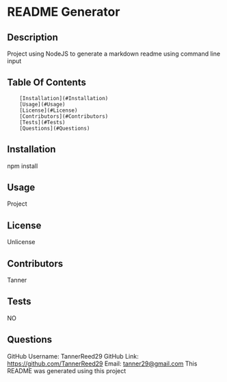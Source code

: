 # README Generator

## Description 
 Project using NodeJS to generate a markdown readme using command line input 
## Table Of Contents
        [Installation](#Installation)
        [Usage](#Usage)
        [License](#License)
        [Contributors](#Contributors)
        [Tests](#Tests)
        [Questions](#Questions)
        
 ## Installation 
 npm install
## Usage 
 Project
## License 
 Unlicense
## Contributors 
 Tanner
## Tests 
 NO
## Questions 
 GitHub Username: TannerReed29 
 GitHub Link: https://github.com/TannerReed29 
 Email: tanner29@gmail.com 
 This README was generated using this project